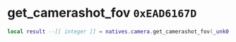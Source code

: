 # get_camerashot_fov `0xEAD6167D`

```lua
local result --[[ integer ]] = natives.camera.get_camerashot_fov(_unk0 --[[ integer ]])
```